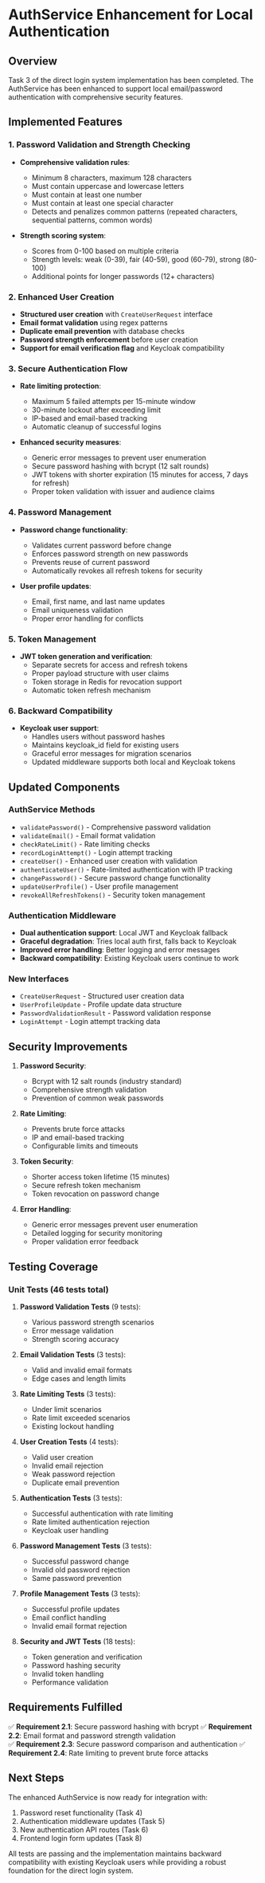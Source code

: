 # AuthService Enhancement for Local Authentication

## Overview

Task 3 of the direct login system implementation has been completed. The AuthService has been enhanced to support local email/password authentication with comprehensive security features.

## Implemented Features

### 1. Password Validation and Strength Checking

- **Comprehensive validation rules**:
  - Minimum 8 characters, maximum 128 characters
  - Must contain uppercase and lowercase letters
  - Must contain at least one number
  - Must contain at least one special character
  - Detects and penalizes common patterns (repeated characters, sequential patterns, common words)

- **Strength scoring system**:
  - Scores from 0-100 based on multiple criteria
  - Strength levels: weak (0-39), fair (40-59), good (60-79), strong (80-100)
  - Additional points for longer passwords (12+ characters)

### 2. Enhanced User Creation

- **Structured user creation** with `CreateUserRequest` interface
- **Email format validation** using regex patterns
- **Duplicate email prevention** with database checks
- **Password strength enforcement** before user creation
- **Support for email verification flag** and Keycloak compatibility

### 3. Secure Authentication Flow

- **Rate limiting protection**:
  - Maximum 5 failed attempts per 15-minute window
  - 30-minute lockout after exceeding limit
  - IP-based and email-based tracking
  - Automatic cleanup of successful logins

- **Enhanced security measures**:
  - Generic error messages to prevent user enumeration
  - Secure password hashing with bcrypt (12 salt rounds)
  - JWT tokens with shorter expiration (15 minutes for access, 7 days for refresh)
  - Proper token validation with issuer and audience claims

### 4. Password Management

- **Password change functionality**:
  - Validates current password before change
  - Enforces password strength on new passwords
  - Prevents reuse of current password
  - Automatically revokes all refresh tokens for security

- **User profile updates**:
  - Email, first name, and last name updates
  - Email uniqueness validation
  - Proper error handling for conflicts

### 5. Token Management

- **JWT token generation and verification**:
  - Separate secrets for access and refresh tokens
  - Proper payload structure with user claims
  - Token storage in Redis for revocation support
  - Automatic token refresh mechanism

### 6. Backward Compatibility

- **Keycloak user support**:
  - Handles users without password hashes
  - Maintains keycloak_id field for existing users
  - Graceful error messages for migration scenarios
  - Updated middleware supports both local and Keycloak tokens

## Updated Components

### AuthService Methods

- `validatePassword()` - Comprehensive password validation
- `validateEmail()` - Email format validation
- `checkRateLimit()` - Rate limiting checks
- `recordLoginAttempt()` - Login attempt tracking
- `createUser()` - Enhanced user creation with validation
- `authenticateUser()` - Rate-limited authentication with IP tracking
- `changePassword()` - Secure password change functionality
- `updateUserProfile()` - User profile management
- `revokeAllRefreshTokens()` - Security token management

### Authentication Middleware

- **Dual authentication support**: Local JWT and Keycloak fallback
- **Graceful degradation**: Tries local auth first, falls back to Keycloak
- **Improved error handling**: Better logging and error messages
- **Backward compatibility**: Existing Keycloak users continue to work

### New Interfaces

- `CreateUserRequest` - Structured user creation data
- `UserProfileUpdate` - Profile update data structure
- `PasswordValidationResult` - Password validation response
- `LoginAttempt` - Login attempt tracking data

## Security Improvements

1. **Password Security**:
   - Bcrypt with 12 salt rounds (industry standard)
   - Comprehensive strength validation
   - Prevention of common weak passwords

2. **Rate Limiting**:
   - Prevents brute force attacks
   - IP and email-based tracking
   - Configurable limits and timeouts

3. **Token Security**:
   - Shorter access token lifetime (15 minutes)
   - Secure refresh token mechanism
   - Token revocation on password change

4. **Error Handling**:
   - Generic error messages prevent user enumeration
   - Detailed logging for security monitoring
   - Proper validation error feedback

## Testing Coverage

### Unit Tests (46 tests total)

1. **Password Validation Tests** (9 tests):
   - Various password strength scenarios
   - Error message validation
   - Strength scoring accuracy

2. **Email Validation Tests** (3 tests):
   - Valid and invalid email formats
   - Edge cases and length limits

3. **Rate Limiting Tests** (3 tests):
   - Under limit scenarios
   - Rate limit exceeded scenarios
   - Existing lockout handling

4. **User Creation Tests** (4 tests):
   - Valid user creation
   - Invalid email rejection
   - Weak password rejection
   - Duplicate email prevention

5. **Authentication Tests** (3 tests):
   - Successful authentication with rate limiting
   - Rate limited authentication rejection
   - Keycloak user handling

6. **Password Management Tests** (3 tests):
   - Successful password change
   - Invalid old password rejection
   - Same password prevention

7. **Profile Management Tests** (3 tests):
   - Successful profile updates
   - Email conflict handling
   - Invalid email format rejection

8. **Security and JWT Tests** (18 tests):
   - Token generation and verification
   - Password hashing security
   - Invalid token handling
   - Performance validation

## Requirements Fulfilled

✅ **Requirement 2.1**: Secure password hashing with bcrypt
✅ **Requirement 2.2**: Email format and password strength validation  
✅ **Requirement 2.3**: Secure password comparison and authentication
✅ **Requirement 2.4**: Rate limiting to prevent brute force attacks

## Next Steps

The enhanced AuthService is now ready for integration with:
1. Password reset functionality (Task 4)
2. Authentication middleware updates (Task 5)
3. New authentication API routes (Task 6)
4. Frontend login form updates (Task 8)

All tests are passing and the implementation maintains backward compatibility with existing Keycloak users while providing a robust foundation for the direct login system.